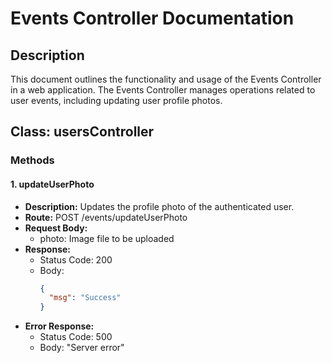# Events Controller Documentation

## Description
This document outlines the functionality and usage of the Events Controller in a web application. The Events Controller manages operations related to user events, including updating user profile photos.

## Class: usersController

### Methods

#### 1. updateUserPhoto
- **Description:** Updates the profile photo of the authenticated user.
- **Route:** POST /events/updateUserPhoto
- **Request Body:**
    - photo: Image file to be uploaded
- **Response:**
    - Status Code: 200
    - Body:
      ```json
      {
        "msg": "Success"
      }
      ```
- **Error Response:**
    - Status Code: 500
    - Body: "Server error"

